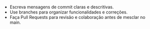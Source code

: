 - Escreva mensagens de commit claras e descritivas.
- Use branches para organizar funcionalidades e correções.
- Faça Pull Requests para revisão e colaboração antes de mesclar no main.
